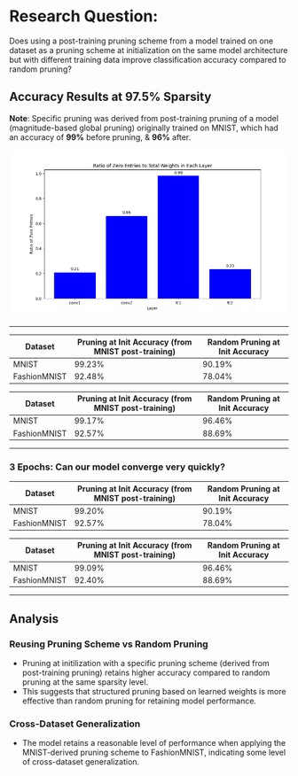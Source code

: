 # Research Question: 
Does using a post-training pruning scheme from a model trained on one dataset as a pruning scheme at initialization on the same model architecture but with different training data improve classification accuracy compared to random pruning? 

## Accuracy Results at 97.5% Sparsity

**Note**: Specific pruning was derived from post-training pruning of a model (magnitude-based global pruning) originally trained on MNIST, which had an accuracy of **99%** before pruning, & **96%** after.

![Data Visualization](data_visualization/data_vis.png)

***

| Dataset       | Pruning at Init Accuracy (from MNIST post-training) | Random Pruning at Init Accuracy |
|---------------|------------------------------------------------------|-------------------------|
| MNIST         | 99.23%                                               | 90.19%                  |
| FashionMNIST  | 92.48%                                               | 78.04%                  |


| Dataset       | Pruning at Init Accuracy (from MNIST post-training) | Random Pruning at Init Accuracy |
|---------------|------------------------------------------------------|-------------------------|
| MNIST         | 99.17%                                               | 96.46%                  |
| FashionMNIST  | 92.57%                                               | 88.69%                  |

***

### 3 Epochs: Can our model converge very quickly?

| Dataset       | Pruning at Init Accuracy (from MNIST post-training) | Random Pruning at Init Accuracy |
|---------------|------------------------------------------------------|-------------------------|
| MNIST         | 99.20%                                               | 90.19%                  |
| FashionMNIST  | 92.57%                                               | 78.04%                  |


| Dataset       | Pruning at Init Accuracy (from MNIST post-training) | Random Pruning at Init Accuracy |
|---------------|------------------------------------------------------|-------------------------|
| MNIST         | 99.09%                                               | 96.46%                  |
| FashionMNIST  | 92.40%                                               | 88.69%                  |

***


## Analysis

### Reusing Pruning Scheme vs Random Pruning
- Pruning at initilization with a specific pruning scheme (derived from post-training pruning) retains higher accuracy compared to random pruning at the same sparsity level.
- This suggests that structured pruning based on learned weights is more effective than random pruning for retaining model performance.

### Cross-Dataset Generalization
- The model retains a reasonable level of performance when applying the MNIST-derived pruning scheme to FashionMNIST, indicating some level of cross-dataset generalization.

